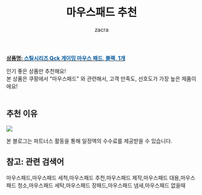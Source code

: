 ﻿---
layout: post
title:  "마우스패드 추천"
author: zacra
categories: [ 아이템 ]
tags: [마우스패드,마우스패드 세척,마우스패드 추천,마우스패드 제작,마우스패드 대용,마우스패드 청소,마우스패드 세탁,마우스패드 장패드,마우스패드 냄새,마우스패드 없을때]
image: https://static.coupangcdn.com/image/retail/images/2018/11/14/14/0/4b9536a9-650b-4f73-8216-7e5e689e4aec.jpg 
description: "쿠팡에서 마우스패드 관련 상품으로 가장 고객 선호도가 높은 제품 중 하나입니다."
rating: 4.5
---

<a href="https://link.coupang.com/re/AFFSDP?lptag=AF8407795&pageKey=157059598&itemId=452003447&vendorItemId=4119513680&traceid=V0-153-e10493c4aa4df25c"><b>상품명: <font color='#01579B'>스틸시리즈 Qck 게이밍 마우스 패드, 블랙, 1개</font></b></a>

인기 좋은 상품만 추천해요!<br/>
본 상품은 쿠팡에서 "마우스패드" 와 관련해서, 고객 만족도, 선호도가 가장 높은 제품이에요!<br/><br/>


## 추천 이유 

<a href="https://link.coupang.com/re/AFFSDP?lptag=AF8407795&pageKey=157059598&itemId=452003447&vendorItemId=4119513680&traceid=V0-153-e10493c4aa4df25c"><img src="https://thumbnail9.coupangcdn.com/thumbnails/remote/q89/image/retail/images/2018/11/14/14/1/35c1a72a-4d51-4e4c-a1d6-966058847ef7.jpg"></a> 

본 블로그는 파트너스 활동을 통해 일정액의 수수료를 제공받을 수 있습니다.

## 참고: 관련 검색어    
마우스패드,마우스패드 세척,마우스패드 추천,마우스패드 제작,마우스패드 대용,마우스패드 청소,마우스패드 세탁,마우스패드 장패드,마우스패드 냄새,마우스패드 없을때